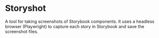 # Storyshot

A tool for taking screenshots of Storybook components. It uses a headless browser (Playwright) to capture each story in Storybook and save the screenshot files.
